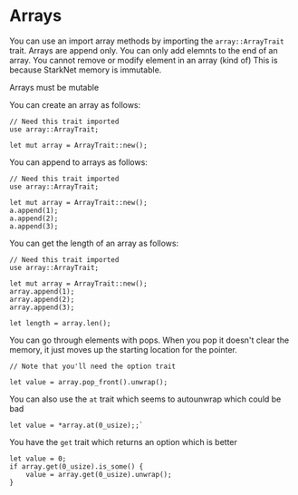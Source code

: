 # Arrays

You can use an import array methods by importing the `array::ArrayTrait` trait.
Arrays are append only. You can only add elemnts to the end of an array.
You cannot remove or modify element in an array (kind of)
This is because StarkNet memory is immutable.

Arrays must be mutable

You can create an array as follows:

```
// Need this trait imported
use array::ArrayTrait;

let mut array = ArrayTrait::new();
```

You can append to arrays as follows:

```
// Need this trait imported
use array::ArrayTrait;

let mut array = ArrayTrait::new();
a.append(1);
a.append(2);
a.append(3);
```

You can get the length of an array as follows:

```
// Need this trait imported
use array::ArrayTrait;

let mut array = ArrayTrait::new();
array.append(1);
array.append(2);
array.append(3);

let length = array.len();
```

You can go through elements with pops. 
When you pop it doesn't clear the memory, it just moves up the starting location for the pointer.

```
// Note that you'll need the option trait

let value = array.pop_front().unwrap();
```

You can also use the `at` trait which seems to autounwrap which could be bad

```
let value = *array.at(0_usize);;`
```

You have the `get` trait which returns an option which is better

```
let value = 0;
if array.get(0_usize).is_some() {
    value = array.get(0_usize).unwrap();
}
```
